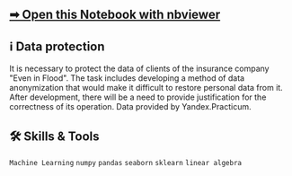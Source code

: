 ## [➡ Open this Notebook with nbviewer](https://nbviewer.org/github/vartemyev88/machine-learning/blob/main/projects/practicum-data_protection/insurance.ipynb)

## ℹ Data protection

It is necessary to protect the data of clients of the insurance company "Even in Flood". The task includes developing a method of data anonymization that would make it difficult to restore personal data from it. After development, there will be a need to provide justification for the correctness of its operation. Data provided by Yandex.Practicum.

## 🛠 Skills & Tools

`Machine Learning`
`numpy` `pandas` `seaborn` `sklearn` `linear algebra`